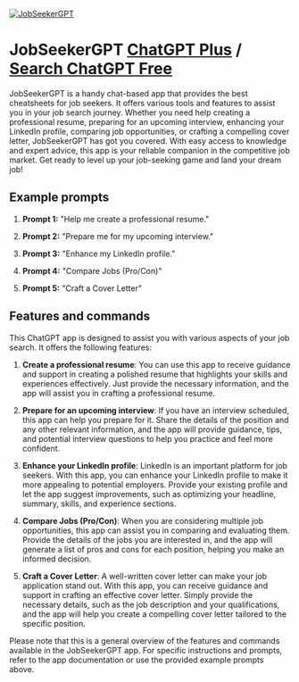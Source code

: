 
[![JobSeekerGPT](https://files.oaiusercontent.com/file-kzrDf5V5g1tfzufcH4rj1xEQ?se=2123-10-17T21%3A41%3A30Z&sp=r&sv=2021-08-06&sr=b&rscc=max-age%3D31536000%2C%20immutable&rscd=attachment%3B%20filename%3Dd3a1dd0d-fa11-4e56-8379-309f53bdbeee.png&sig=IumNjkoQT6l5SsiNrlgHK%2BQjEiK11rUDK2R%2BpUtbhHI%3D)](https://chat.openai.com/g/g-qYqXIb6MS-jobseekergpt)

# JobSeekerGPT [ChatGPT Plus](https://chat.openai.com/g/g-qYqXIb6MS-jobseekergpt) / [Search ChatGPT Free](https://gptcall.net/index.html#/?search=JobSeekerGPT)

JobSeekerGPT is a handy chat-based app that provides the best cheatsheets for job seekers. It offers various tools and features to assist you in your job search journey. Whether you need help creating a professional resume, preparing for an upcoming interview, enhancing your LinkedIn profile, comparing job opportunities, or crafting a compelling cover letter, JobSeekerGPT has got you covered. With easy access to knowledge and expert advice, this app is your reliable companion in the competitive job market. Get ready to level up your job-seeking game and land your dream job!

## Example prompts

1. **Prompt 1:** "Help me create a professional resume."

2. **Prompt 2:** "Prepare me for my upcoming interview."

3. **Prompt 3:** "Enhance my LinkedIn profile."

4. **Prompt 4:** "Compare Jobs (Pro/Con)"

5. **Prompt 5:** "Craft a Cover Letter"


## Features and commands

This ChatGPT app is designed to assist you with various aspects of your job search. It offers the following features:

1. **Create a professional resume**: You can use this app to receive guidance and support in creating a polished resume that highlights your skills and experiences effectively. Just provide the necessary information, and the app will assist you in crafting a professional resume.

2. **Prepare for an upcoming interview**: If you have an interview scheduled, this app can help you prepare for it. Share the details of the position and any other relevant information, and the app will provide guidance, tips, and potential interview questions to help you practice and feel more confident.

3. **Enhance your LinkedIn profile**: LinkedIn is an important platform for job seekers. With this app, you can enhance your LinkedIn profile to make it more appealing to potential employers. Provide your existing profile and let the app suggest improvements, such as optimizing your headline, summary, skills, and experience sections.

4. **Compare Jobs (Pro/Con)**: When you are considering multiple job opportunities, this app can assist you in comparing and evaluating them. Provide the details of the jobs you are interested in, and the app will generate a list of pros and cons for each position, helping you make an informed decision.

5. **Craft a Cover Letter**: A well-written cover letter can make your job application stand out. With this app, you can receive guidance and support in crafting an effective cover letter. Simply provide the necessary details, such as the job description and your qualifications, and the app will help you create a compelling cover letter tailored to the specific position.

Please note that this is a general overview of the features and commands available in the JobSeekerGPT app. For specific instructions and prompts, refer to the app documentation or use the provided example prompts above.


